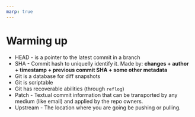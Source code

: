 ```yaml
---
marp: true
---
```


# Warming up

* HEAD - is a pointer to the latest commit in a branch
* SHA - Commit hash to uniquelly identify it. Made by: **changes + author + timestamp + previous commit SHA + some other metadata**
* Git is a database for diff snapshots
* Git is scriptable
* Git has recoverable abilities (through `reflog`)
* Patch - Textual commit information that can be transported by any medium (like email) and applied by the repo owners.
* Upstream - The location where you are going be pushing or pulling.
